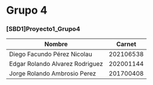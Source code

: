 # Grupo 4

### [SBD1]Proyecto1_Grupo4


| Nombre                            | Carnet    |
|------------------------------------|-----------|
| Diego Facundo Pérez Nicolau        | 202106538 |
| Edgar Rolando Alvarez Rodriguez    | 202001144 |
| Jorge Rolando Ambrosio Perez       | 201700408 |

